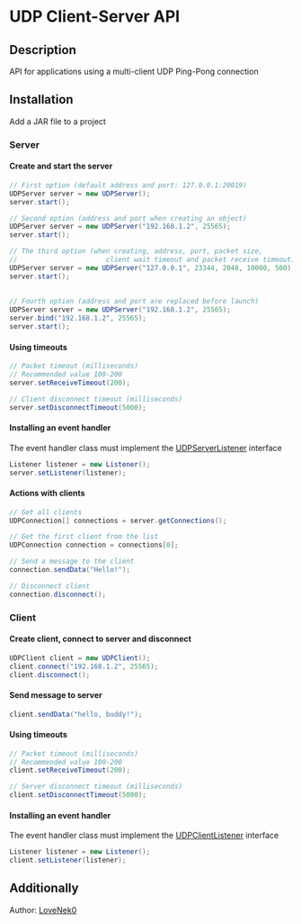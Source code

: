 # UDP Client-Server API
## Description
API for applications using a multi-client UDP Ping-Pong connection
## Installation
Add a JAR file to a project

### Server
#### Create and start the server
```java
// First option (default address and port: 127.0.0.1:20019)
UDPServer server = new UDPServer();
server.start();

// Second option (address and port when creating an object)
UDPServer server = new UDPServer("192.168.1.2", 25565);
server.start();

// The third option (when creating, address, port, packet size,
//                      client wait timeout and packet receive timeout)
UDPServer server = new UDPServer("127.0.0.1", 23344, 2048, 10000, 500);
server.start();
        
        
// Fourth option (address and port are replaced before launch)
UDPServer server = new UDPServer("192.168.1.2", 25565);
server.bind("192.168.1.2", 25565);
server.start();
```
#### Using timeouts
```java
// Packet timeout (milliseconds)
// Recommended value 100-200
server.setReceiveTimeout(200);

// Client disconnect timeout (milliseconds)
server.setDisconnectTimeout(5000);
```

#### Installing an event handler
The event handler class must implement the [UDPServerListener](/src/ru/lovenek0/network/PingPongUDP/UDPServerListener.java) interface
```java
Listener listener = new Listener();
server.setListener(listener);
```

#### Actions with clients
```java
// Get all clients
UDPConnection[] connections = server.getConnections();

// Get the first client from the list
UDPConnection connection = connections[0];

// Send a message to the client
connection.sendData("Hello!");

// Disconnect client
connection.disconnect();
```

### Client
#### Create client, connect to server and disconnect
```java
UDPClient client = new UDPClient();
client.connect("192.168.1.2", 25565);
client.disconnect();
```

#### Send message to server
```java
client.sendData("hello, buddy!");
```

#### Using timeouts
```java
// Packet timeout (milliseconds)
// Recommended value 100-200
client.setReceiveTimeout(200);

// Server disconnect timeout (milliseconds)
client.setDisconnectTimeout(5000);
```

#### Installing an event handler
The event handler class must implement the [UDPClientListener](/src/ru/lovenek0/network/PingPongUDP/UDPClientListener.java) interface
```java
Listener listener = new Listener();
client.setListener(listener);
```

## Additionally
Author: [LoveNek0](https://github.com/LoveNek0)